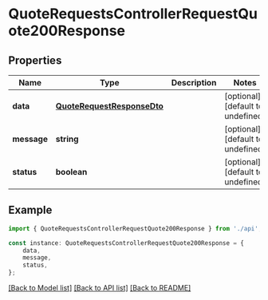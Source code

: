 # QuoteRequestsControllerRequestQuote200Response


## Properties

Name | Type | Description | Notes
------------ | ------------- | ------------- | -------------
**data** | [**QuoteRequestResponseDto**](QuoteRequestResponseDto.md) |  | [optional] [default to undefined]
**message** | **string** |  | [optional] [default to undefined]
**status** | **boolean** |  | [optional] [default to undefined]

## Example

```typescript
import { QuoteRequestsControllerRequestQuote200Response } from './api';

const instance: QuoteRequestsControllerRequestQuote200Response = {
    data,
    message,
    status,
};
```

[[Back to Model list]](../README.md#documentation-for-models) [[Back to API list]](../README.md#documentation-for-api-endpoints) [[Back to README]](../README.md)
